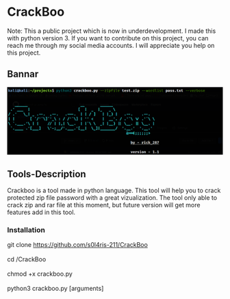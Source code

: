 # CrackBoo
Note: This a public project which is now in underdevelopment. I made this with python version 3. If you want to contribute on this project, you can reach me through my social media accounts. I will appreciate you help on this project.

## Bannar
![](Bannar.png)

## Tools-Description

Crackboo is a tool made in python language. This tool will help you to crack protected zip file password with a great vizualization. The tool only able to crack zip and rar file at this moment, but future version will get more features add in this tool.

### Installation

git clone https://github.com/s0l4ris-211/CrackBoo<br /><br />
cd /CrackBoo<br /><br />
chmod +x crackboo.py<br /><br />
python3 crackboo.py [arguments]
